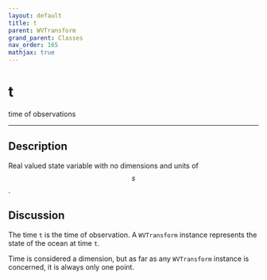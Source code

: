 ```yaml
---
layout: default
title: t
parent: WVTransform
grand_parent: Classes
nav_order: 165
mathjax: true
---
```


#  t

time of observations


---

## Description
Real valued state variable with no dimensions and units of $$s$$.

## Discussion

The time `t` is the time of observation. A `WVTransform` instance represents the state of the ocean at time `t`. 

Time is considered a dimension, but as far as any `WVTransform` instance is concerned, it is always only one point.

